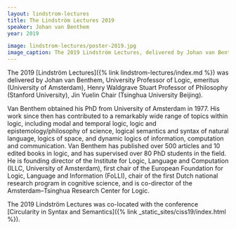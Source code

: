 ```yaml
---
layout: lindstrom-lectures
title: The Lindström Lectures 2019
speaker: Johan van Benthem
year: 2019

image: lindstrom-lectures/poster-2019.jpg
image_caption: The 2019 Lindström Lectures, delivered by Johan van Benthem
---
```

The 2019 [Lindström Lectures]({% link lindstrom-lectures/index.md %}) was delivered by Johan van Benthem, University Professor of Logic, emeritus (University of Amsterdam), Henry Waldgrave Stuart Professor of Philosophy (Stanford University), Jin Yuelin Chair (Tsinghua University Beijing).

Van Benthem obtained his PhD from University of Amsterdam in 1977. His work since then has contributed to a remarkably wide range of topics within logic, including modal and temporal logic, logic and epistemology/philosophy of science, logical semantics and syntax of natural language, logics of space, and dynamic logics of information, computation and communication. Van Benthem has published over 500 articles and 10 edited books in logic, and has supervised over 80 PhD students in the field. He is founding director of the Institute for Logic, Language and Computation (ILLC, University of Amsterdam), first chair of the European Foundation for Logic, Language and Information (FoLLI), chair of the first Dutch national research program in cognitive science, and is co-director of the Amsterdam–Tsinghua Research Center for Logic.

The 2019 Lindström Lectures was co-located with the conference [Circularity in Syntax and Semantics]({% link _static_sites/ciss19/index.html %}).
